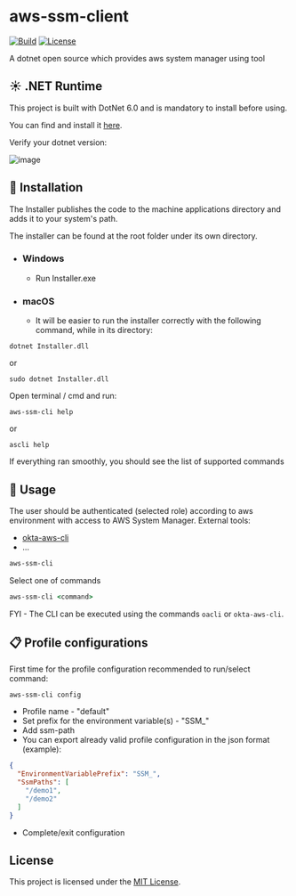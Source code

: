 # aws-ssm-client

[![Build](https://github.com/dmitrysigalov/aws-ssm-cli/workflows/Build/badge.svg)](https://github.com/dmitrysigalov/aws-ssm-cli/actions/workflows/build.yml)
[![License](https://badgen.net/github/license/dmitrysigalov/aws-ssm-cli)](https://github.com/dmitrysigalov/aws-ssm-cli/blob/main/LICENSE)

A dotnet open source which provides aws system manager using tool

## :sunny: .NET Runtime
This project is built with DotNet 6.0 and is mandatory to install before using.

You can find and install it [here](https://dotnet.microsoft.com/en-us/download/dotnet/6.0).

Verify your dotnet version:

![image](https://user-images.githubusercontent.com/31489258/153608978-cced639e-af42-4485-8c15-5333325b0883.png)

## :gift: Installation

The Installer publishes the code to the machine applications directory and adds it to your system's path.

The installer can be found at the root folder under its own directory.

- ### Windows
    - Run Installer.exe

- ### macOS
    - It will be easier to run the installer correctly with the following command, while in its directory:
```
dotnet Installer.dll
```
or 
```
sudo dotnet Installer.dll
```

Open terminal / cmd and run:
```
aws-ssm-cli help
```
or
```
ascli help
```
If everything ran smoothly, you should see the list of supported commands

## :tada: Usage

The user should be authenticated (selected role) according to aws environment with access to AWS System Manager.
External tools:
- [okta-aws-cli](https://github.com/nizanrosh/okta-aws-cli)
- ...

```cmd
aws-ssm-cli
```
Select one of commands

```cmd
aws-ssm-cli <command>
```

FYI - The CLI can be executed using the commands `oacli` or `okta-aws-cli`.

## :clipboard: Profile configurations

First time for the profile configuration recommended to run/select command:
```cmd
aws-ssm-cli config
```
- Profile name - "default"
- Set prefix for the environment variable(s) - "SSM_"
- Add ssm-path 
- You can export already valid profile configuration in the json format (example):
```json
{
  "EnvironmentVariablePrefix": "SSM_",
  "SsmPaths": [
    "/demo1",
    "/demo2"
  ]
}
```
- Complete/exit configuration

## License

This project is licensed under the [MIT License](https://github.com/dmitrysigalov/aws-ssm-cli/blob/main/LICENSE).
